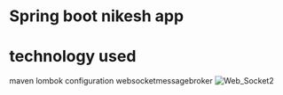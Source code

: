 # Spring boot nikesh app
# technology used

maven
lombok 
configuration 
websocketmessagebroker
![Web_Socket2](https://github.com/nikeshri/Spring_WebChat/assets/85691780/31620585-4b40-48c9-bece-62e74e0e25c5)



